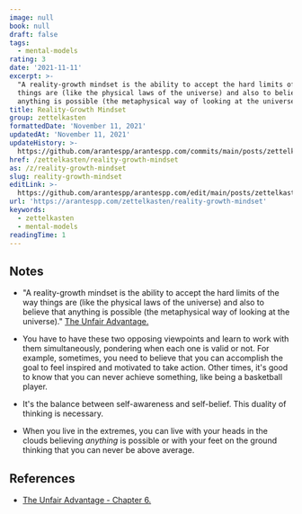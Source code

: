 ```yaml
---
image: null
book: null
draft: false
tags:
  - mental-models
rating: 3
date: '2021-11-11'
excerpt: >-
  "A reality-growth mindset is the ability to accept the hard limits of the way
  things are (like the physical laws of the universe) and also to believe that
  anything is possible (the metaphysical way of looking at the universe)."
title: Reality-Growth Mindset
group: zettelkasten
formattedDate: 'November 11, 2021'
updatedAt: 'November 11, 2021'
updateHistory: >-
  https://github.com/arantespp/arantespp.com/commits/main/posts/zettelkasten/reality-growth-mindset.md
href: /zettelkasten/reality-growth-mindset
as: /z/reality-growth-mindset
slug: reality-growth-mindset
editLink: >-
  https://github.com/arantespp/arantespp.com/edit/main/posts/zettelkasten/reality-growth-mindset.md
url: 'https://arantespp.com/zettelkasten/reality-growth-mindset'
keywords:
  - zettelkasten
  - mental-models
readingTime: 1
---
```


## Notes

- "A reality-growth mindset is the ability to accept the hard limits of the way things are (like the physical laws of the universe) and also to believe that anything is possible (the metaphysical way of looking at the universe)." [The Unfair Advantage.](/books/the-unfair-advantage)

- You have to have these two opposing viewpoints and learn to work with them simultaneously, pondering when each one is valid or not. For example, sometimes, you need to believe that you can accomplish the goal to feel inspired and motivated to take action. Other times, it's good to know that you can never achieve something, like being a basketball player.

- It's the balance between self-awareness and self-belief. This duality of thinking is necessary.

- When you live in the extremes, you can live with your heads in the clouds believing _anything_ is possible or with your feet on the ground thinking that you can never be above average.

## References

- [The Unfair Advantage - Chapter 6.](/books/the-unfair-advantage)
